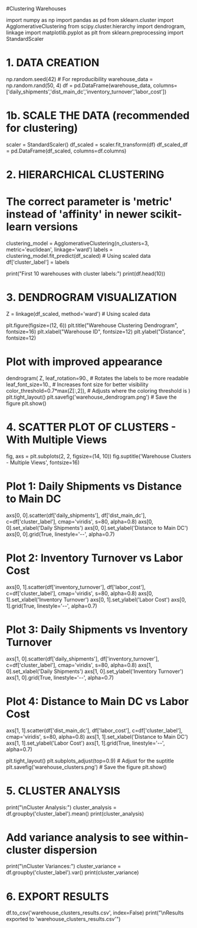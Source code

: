 #Clustering Warehouses

import numpy as np
import pandas as pd
from sklearn.cluster import AgglomerativeClustering
from scipy.cluster.hierarchy import dendrogram, linkage
import matplotlib.pyplot as plt
from sklearn.preprocessing import StandardScaler

# 1. DATA CREATION
np.random.seed(42)  # For reproducibility
warehouse_data = np.random.rand(50, 4)
df = pd.DataFrame(warehouse_data, 
                  columns=['daily_shipments','dist_main_dc','inventory_turnover','labor_cost'])

# 1b. SCALE THE DATA (recommended for clustering)
scaler = StandardScaler()
df_scaled = scaler.fit_transform(df)
df_scaled_df = pd.DataFrame(df_scaled, columns=df.columns)

# 2. HIERARCHICAL CLUSTERING
# The correct parameter is 'metric' instead of 'affinity' in newer scikit-learn versions
clustering_model = AgglomerativeClustering(n_clusters=3, metric='euclidean', linkage='ward')
labels = clustering_model.fit_predict(df_scaled)  # Using scaled data
df['cluster_label'] = labels

print("First 10 warehouses with cluster labels:")
print(df.head(10))

# 3. DENDROGRAM VISUALIZATION
Z = linkage(df_scaled, method='ward')  # Using scaled data

plt.figure(figsize=(12, 6))
plt.title("Warehouse Clustering Dendrogram", fontsize=16)
plt.xlabel("Warehouse ID", fontsize=12)
plt.ylabel("Distance", fontsize=12)

# Plot with improved appearance
dendrogram(
    Z,
    leaf_rotation=90.,  # Rotates the labels to be more readable
    leaf_font_size=10.,  # Increases font size for better visibility
    color_threshold=0.7*max(Z[:,2]),  # Adjusts where the coloring threshold is
)
plt.tight_layout()
plt.savefig('warehouse_dendrogram.png')  # Save the figure
plt.show()

# 4. SCATTER PLOT OF CLUSTERS - With Multiple Views
fig, axs = plt.subplots(2, 2, figsize=(14, 10))
fig.suptitle('Warehouse Clusters - Multiple Views', fontsize=16)

# Plot 1: Daily Shipments vs Distance to Main DC
axs[0, 0].scatter(df['daily_shipments'], df['dist_main_dc'], c=df['cluster_label'], cmap='viridis', s=80, alpha=0.8)
axs[0, 0].set_xlabel('Daily Shipments')
axs[0, 0].set_ylabel('Distance to Main DC')
axs[0, 0].grid(True, linestyle='--', alpha=0.7)

# Plot 2: Inventory Turnover vs Labor Cost
axs[0, 1].scatter(df['inventory_turnover'], df['labor_cost'], c=df['cluster_label'], cmap='viridis', s=80, alpha=0.8)
axs[0, 1].set_xlabel('Inventory Turnover')
axs[0, 1].set_ylabel('Labor Cost')
axs[0, 1].grid(True, linestyle='--', alpha=0.7)

# Plot 3: Daily Shipments vs Inventory Turnover
axs[1, 0].scatter(df['daily_shipments'], df['inventory_turnover'], c=df['cluster_label'], cmap='viridis', s=80, alpha=0.8)
axs[1, 0].set_xlabel('Daily Shipments')
axs[1, 0].set_ylabel('Inventory Turnover')
axs[1, 0].grid(True, linestyle='--', alpha=0.7)

# Plot 4: Distance to Main DC vs Labor Cost
axs[1, 1].scatter(df['dist_main_dc'], df['labor_cost'], c=df['cluster_label'], cmap='viridis', s=80, alpha=0.8)
axs[1, 1].set_xlabel('Distance to Main DC')
axs[1, 1].set_ylabel('Labor Cost')
axs[1, 1].grid(True, linestyle='--', alpha=0.7)

plt.tight_layout()
plt.subplots_adjust(top=0.9)  # Adjust for the suptitle
plt.savefig('warehouse_clusters.png')  # Save the figure
plt.show()

# 5. CLUSTER ANALYSIS
print("\nCluster Analysis:")
cluster_analysis = df.groupby('cluster_label').mean()
print(cluster_analysis)

# Add variance analysis to see within-cluster dispersion
print("\nCluster Variances:")
cluster_variance = df.groupby('cluster_label').var()
print(cluster_variance)

# 6. EXPORT RESULTS
df.to_csv('warehouse_clusters_results.csv', index=False)
print("\nResults exported to 'warehouse_clusters_results.csv'")
